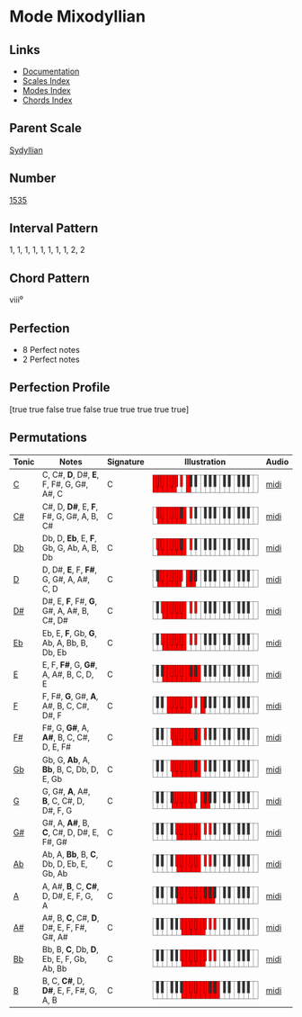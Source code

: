 # Mode Mixodyllian

## Links

- [Documentation](README.md)
- [Scales Index](Scales.md)
- [Modes Index](Modes.md)
- [Chords Index](Chords.md)

## Parent Scale

[Sydyllian](ScaleSydyllian.md)

## Number

[1535](https://ianring.com/musictheory/scales/1535)

## Interval Pattern

1, 1, 1, 1, 1, 1, 1, 1, 2, 2

## Chord Pattern

viii⁰

## Perfection

- 8 Perfect notes
- 2 Perfect notes

## Perfection Profile

[true true false true false true true true true true]

## Permutations

| Tonic | Notes | Signature | Illustration | Audio |
|-------|-------|-----------|--------------|-------|
| [C](ModeCNaturalMixodyllian.md) | C, C#, **D**, D#, **E**, F, F#, G, G#, A#, C | C | ![CNaturalMixodyllian](ModeCNaturalMixodyllian.png) | [midi](https://github.com/edipermadi/music/blob/main/docs/ModeCNaturalMixodyllian.mid?raw=true) |
| [C#](ModeCSharpMixodyllian.md) | C#, D, **D#**, E, **F**, F#, G, G#, A, B, C# | C | ![CSharpMixodyllian](ModeCSharpMixodyllian.png) | [midi](https://github.com/edipermadi/music/blob/main/docs/ModeCSharpMixodyllian.mid?raw=true) |
| [Db](ModeDFlatMixodyllian.md) | Db, D, **Eb**, E, **F**, Gb, G, Ab, A, B, Db | C | ![DFlatMixodyllian](ModeDFlatMixodyllian.png) | [midi](https://github.com/edipermadi/music/blob/main/docs/ModeDFlatMixodyllian.mid?raw=true) |
| [D](ModeDNaturalMixodyllian.md) | D, D#, **E**, F, **F#**, G, G#, A, A#, C, D | C | ![DNaturalMixodyllian](ModeDNaturalMixodyllian.png) | [midi](https://github.com/edipermadi/music/blob/main/docs/ModeDNaturalMixodyllian.mid?raw=true) |
| [D#](ModeDSharpMixodyllian.md) | D#, E, **F**, F#, **G**, G#, A, A#, B, C#, D# | C | ![DSharpMixodyllian](ModeDSharpMixodyllian.png) | [midi](https://github.com/edipermadi/music/blob/main/docs/ModeDSharpMixodyllian.mid?raw=true) |
| [Eb](ModeEFlatMixodyllian.md) | Eb, E, **F**, Gb, **G**, Ab, A, Bb, B, Db, Eb | C | ![EFlatMixodyllian](ModeEFlatMixodyllian.png) | [midi](https://github.com/edipermadi/music/blob/main/docs/ModeEFlatMixodyllian.mid?raw=true) |
| [E](ModeENaturalMixodyllian.md) | E, F, **F#**, G, **G#**, A, A#, B, C, D, E | C | ![ENaturalMixodyllian](ModeENaturalMixodyllian.png) | [midi](https://github.com/edipermadi/music/blob/main/docs/ModeENaturalMixodyllian.mid?raw=true) |
| [F](ModeFNaturalMixodyllian.md) | F, F#, **G**, G#, **A**, A#, B, C, C#, D#, F | C | ![FNaturalMixodyllian](ModeFNaturalMixodyllian.png) | [midi](https://github.com/edipermadi/music/blob/main/docs/ModeFNaturalMixodyllian.mid?raw=true) |
| [F#](ModeFSharpMixodyllian.md) | F#, G, **G#**, A, **A#**, B, C, C#, D, E, F# | C | ![FSharpMixodyllian](ModeFSharpMixodyllian.png) | [midi](https://github.com/edipermadi/music/blob/main/docs/ModeFSharpMixodyllian.mid?raw=true) |
| [Gb](ModeGFlatMixodyllian.md) | Gb, G, **Ab**, A, **Bb**, B, C, Db, D, E, Gb | C | ![GFlatMixodyllian](ModeGFlatMixodyllian.png) | [midi](https://github.com/edipermadi/music/blob/main/docs/ModeGFlatMixodyllian.mid?raw=true) |
| [G](ModeGNaturalMixodyllian.md) | G, G#, **A**, A#, **B**, C, C#, D, D#, F, G | C | ![GNaturalMixodyllian](ModeGNaturalMixodyllian.png) | [midi](https://github.com/edipermadi/music/blob/main/docs/ModeGNaturalMixodyllian.mid?raw=true) |
| [G#](ModeGSharpMixodyllian.md) | G#, A, **A#**, B, **C**, C#, D, D#, E, F#, G# | C | ![GSharpMixodyllian](ModeGSharpMixodyllian.png) | [midi](https://github.com/edipermadi/music/blob/main/docs/ModeGSharpMixodyllian.mid?raw=true) |
| [Ab](ModeAFlatMixodyllian.md) | Ab, A, **Bb**, B, **C**, Db, D, Eb, E, Gb, Ab | C | ![AFlatMixodyllian](ModeAFlatMixodyllian.png) | [midi](https://github.com/edipermadi/music/blob/main/docs/ModeAFlatMixodyllian.mid?raw=true) |
| [A](ModeANaturalMixodyllian.md) | A, A#, **B**, C, **C#**, D, D#, E, F, G, A | C | ![ANaturalMixodyllian](ModeANaturalMixodyllian.png) | [midi](https://github.com/edipermadi/music/blob/main/docs/ModeANaturalMixodyllian.mid?raw=true) |
| [A#](ModeASharpMixodyllian.md) | A#, B, **C**, C#, **D**, D#, E, F, F#, G#, A# | C | ![ASharpMixodyllian](ModeASharpMixodyllian.png) | [midi](https://github.com/edipermadi/music/blob/main/docs/ModeASharpMixodyllian.mid?raw=true) |
| [Bb](ModeBFlatMixodyllian.md) | Bb, B, **C**, Db, **D**, Eb, E, F, Gb, Ab, Bb | C | ![BFlatMixodyllian](ModeBFlatMixodyllian.png) | [midi](https://github.com/edipermadi/music/blob/main/docs/ModeBFlatMixodyllian.mid?raw=true) |
| [B](ModeBNaturalMixodyllian.md) | B, C, **C#**, D, **D#**, E, F, F#, G, A, B | C | ![BNaturalMixodyllian](ModeBNaturalMixodyllian.png) | [midi](https://github.com/edipermadi/music/blob/main/docs/ModeBNaturalMixodyllian.mid?raw=true) |
